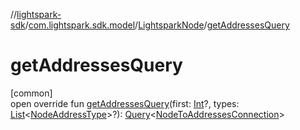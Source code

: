 //[lightspark-sdk](../../../index.md)/[com.lightspark.sdk.model](../index.md)/[LightsparkNode](index.md)/[getAddressesQuery](get-addresses-query.md)

# getAddressesQuery

[common]\
open override fun [getAddressesQuery](get-addresses-query.md)(first: [Int](https://kotlinlang.org/api/latest/jvm/stdlib/kotlin/-int/index.html)?, types: [List](https://kotlinlang.org/api/latest/jvm/stdlib/kotlin.collections/-list/index.html)&lt;[NodeAddressType](../-node-address-type/index.md)&gt;?): [Query](../../com.lightspark.sdk.requester/-query/index.md)&lt;[NodeToAddressesConnection](../-node-to-addresses-connection/index.md)&gt;

